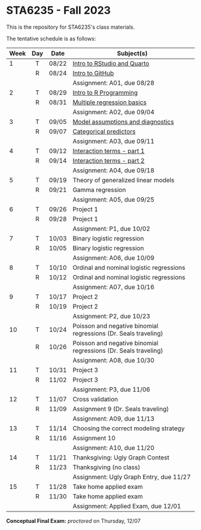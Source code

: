 # STA6235 - Fall 2023

This is the repository for STA6235's class materials.

The tentative schedule is as follows:

| Week | Day | Date  | Subject(s)                                              |
|------|:---:|-------|---------------------------------------------------------|
| 1 | T | 08/22 | [Intro to RStudio and Quarto](https://sta6235-fa23.github.io/class-materials/lectures/L01-intro-to-RStudio-and-Quarto.html) |
|   | R | 08/24 | [Intro to GitHub](https://sta6235-fa23.github.io/class-materials/lectures/L02-intro-to-GitHub.html)    |
|   |   |       | Assignment: A01, due 08/28 |
| 2 | T | 08/29 | [Intro to R Programming](https://sta6235-fa23.github.io/class-materials/lectures/L03-intro-to-R-programming.html) |
|   | R | 08/31 | [Multiple regression basics](https://sta6235-fa23.github.io/class-materials/lectures/L04-modeling-basics.html) |
|   |   |       | Assignment: A02, due 09/04 |
| 3 | T | 09/05 | [Model assumptions and diagnostics](https://sta6235-fa23.github.io/class-materials/lectures/L05-assumptions-and-diagnostics.html) |
|   | R | 09/07 | [Categorical predictors](https://sta6235-fa23.github.io/class-materials/lectures/L06-categorical-predictors.html) |
|   |   |       | Assignment: A03, due 09/11 |
| 4 | T | 09/12 | [Interaction terms - part 1](https://sta6235-fa23.github.io/class-materials/lectures/L07-interactions-pt1.html) |
|   | R | 09/14 | [Interaction terms - part 2](https://sta6235-fa23.github.io/class-materials/lectures/L08-interactions-pt2.html) |
|   |   |       | Assignment: A04, due 09/18 |
| 5 | T | 09/19 | Theory of generalized linear models |
|   | R | 09/21 | Gamma regression |
|   |   |       | Assignment: A05, due 09/25 |
| 6 | T | 09/26 | Project 1 |
|   | R | 09/28 | Project 1 |
|   |   |       | Assignment: P1, due 10/02 |
| 7 | T | 10/03 | Binary logistic regression |
|   | R | 10/05 | Binary logistic regression |
|   |   |       | Assignment: A06, due 10/09 |
| 8 | T | 10/10 | Ordinal and nominal logistic regressions |
|   | R | 10/12 | Ordinal and nominal logistic regressions |
|   |   |       | Assignment: A07, due 10/16 |
| 9 | T | 10/17 | Project 2 |
|   | R | 10/19 | Project 2 |
|   |   |       | Assignment: P2, due 10/23 |
| 10 | T | 10/24 | Poisson and negative binomial regressions (Dr. Seals traveling) |
|    | R | 10/26 | Poisson and negative binomial regressions (Dr. Seals traveling) |
|    |   |       | Assignment: A08, due 10/30 |
| 11 | T | 10/31 | Project 3 |
|    | R | 11/02 | Project 3 |
|    |   |       | Assignment: P3, due 11/06 |
| 12 | T | 11/07 | Cross validation |
|    | R | 11/09 | Assignment 9 (Dr. Seals traveling) |
|    |   |       | Assignment: A09, due 11/13 |
| 13 | T | 11/14 | Choosing the correct modeling strategy |
|    | R | 11/16 | Assignment 10 |
|    |   |       | Assignment: A10, due 11/20 |
| 14 | T | 11/21 | Thanksgiving: Ugly Graph Contest |
|    | R | 11/23 | Thanksgiving (no class) |
|    |   |       | Assignment: Ugly Graph Entry, due 11/27 |
| 15 | T | 11/28 | Take home applied exam |
|    | R | 11/30 | Take home applied exam |
|    |   |       | Assignment: Applied Exam, due 12/01 |

**Conceptual Final Exam:** *proctored* on Thursday, 12/07







